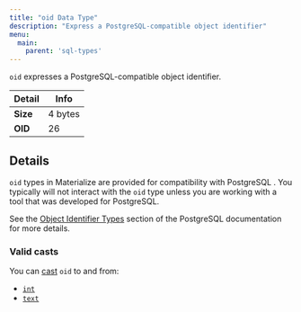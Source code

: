 ```yaml
---
title: "oid Data Type"
description: "Express a PostgreSQL-compatible object identifier"
menu:
  main:
    parent: 'sql-types'
---
```


`oid` expresses a PostgreSQL-compatible object identifier.

Detail | Info
-------|------
**Size** | 4 bytes
**OID** | 26

## Details

`oid` types in Materialize are provided for compatibility with PostgreSQL . You
typically will not interact with the `oid` type unless you are working with a
tool that was developed for PostgreSQL.

See the [Object Identifier Types][pg-oid] section of the PostgreSQL
documentation for more details.

### Valid casts

You can [cast](../../functions/cast) `oid` to and from:

- [`int`](../integer)
- [`text`](../text)

[pg-oid]: https://www.postgresql.org/docs/current/datatype-oid.html
